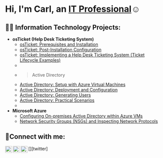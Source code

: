 <h1>Hi, I'm Carl, an <a href="https://www.linkedin.com/in/carl-cannon-73b416137/">IT Professional</a>☺</h1>

<h2>👨‍💻 Information Technology Projects:</h2>

- <b>osTicket (Help Desk Ticketing System)</b>
  - [osTicket: Prerequisites and Installation](https://github.com/carlcannon94/osticket-prereqs)
  - [osTicket: Post-Installation Configuration](https://github.com/carlcannon94/post-install-config)
  - [osTicket: Implementing a Help Desk Ticketing System (Ticket Lifecycle Examples)](https://github.com/carlcannon94/osTicket-ticket-lifecycle)
  - 
  - >Active Directory</b>
  - [Active Directory: Setup with Azure Virtual Machines](https://github.com/carlcannon94/active-directory-setup)
  - [Active Directory: Deployment and Configuration](https://github.com/carlcannon94/ad-deploy-and-config)
  - [Active Directory: Generating Users](https://github.com/carlcannon94/ad-user-generation)
  - [Active Directory: Practical Scenarios](https://github.com/carlcannon94/ad-practical-scenarios)
  - 
- <b>Microsoft Azure</b>
  - [Configuring On-premises Active Directory within Azure VMs](https://github.com/carlcannon94/configure-ad)
  - [Network Security Groups (NSGs) and Inspecting Network Protocols](https://github.com/carlcannon94/azure-network-protocols)

<h2>🤳Connect with me:</h2>

[<img align="left" alt="Carl | Twitter" width="22px" src="https://cdn.jsdelivr.net/npm/simple-icons@v3/icons/twitter.svg" />][twitter]
[<img align="left" alt="Carl | LinkedIn" width="22px" src="https://cdn.jsdelivr.net/npm/simple-icons@v3/icons/linkedin.svg" />][linkedin]
[<img align="left" alt="Carl | Instagram" width="22px" src="https://cdn.jsdelivr.net/npm/simple-icons@v3/icons/instagram.svg" />][instagram]

[instagram]: https://www.instagram.com/creeds_note/
[linkedin]:https://www.linkedin.com/in/carl-cannon-73b416137/
